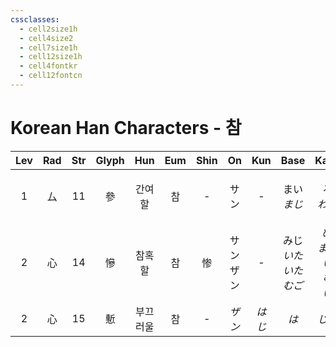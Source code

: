 ```yaml
---
cssclasses:
  - cell2size1h
  - cell4size2
  - cell7size1h
  - cell12size1h
  - cell4fontkr
  - cell12fontcn
---
```


# Korean Han Characters - 참

| Lev | Rad | Str | Glyph | Hun  | Eum | Shin |    On    | Kun  |          Base          |         Kana         |  Simp  |            Man            |  Can  | Viet |
| :-: | :-: | :-: | :---: | :--: | :-: | :--: | :------: | :--: | :--------------------: | :------------------: | :----: | :-----------------------: | :---: | :--: |
|  1  |  厶  | 11  |   參   | 간여할  |  참  |  -   |    サン    |  -   |       まい<br>*まじ*       |      る<br>*わる*       | 叁<br>参 | cān<br>cēn<br>sān<br>shēn | caam1 | tham |
|  2  |  心  | 14  |   慘   | 참혹할  |  참  |  惨   | サン<br>ザン |  -   | みじ<br>*いた<br>いた<br>むご* | め<br>*ましい<br>む<br>い* |   惨    |            cǎn            | caam2 | thảm |
|  2  |  心  | 15  |   慙   | 부끄러울 |  참  |  -   |   *ザン*   | *はじ* |          *は*           |         *じる*         |   惭    |            cán            | caam4 | tàm  |
